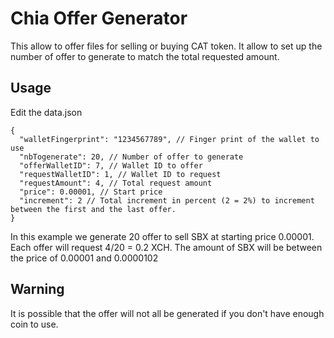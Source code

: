 # Chia Offer Generator
This allow to offer files for selling or buying CAT token.
It allow to set up the number of offer to generate to match the total requested amount.

## Usage
Edit the data.json

```
{
  "walletFingerprint": "1234567789", // Finger print of the wallet to use
  "nbTogenerate": 20, // Number of offer to generate
  "offerWalletID": 7, // Wallet ID to offer
  "requestWalletID": 1, // Wallet ID to request
  "requestAmount": 4, // Total request amount
  "price": 0.00001, // Start price
  "increment": 2 // Total increment in percent (2 = 2%) to increment between the first and the last offer.
}
```

In this example we generate 20 offer to sell SBX at starting price 0.00001. Each offer will request 4/20 = 0.2 XCH. The amount of SBX will be between the price of 0.00001 and 0.0000102

## Warning
It is possible that the offer will not all be generated if you don't have enough coin to use.